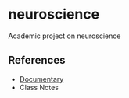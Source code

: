 # neuroscience
Academic project on neuroscience

## References
 - [Documentary](https://www.youtube.com/watch?v=YBsAwUn-kVs&ab_channel=BiologicalScience)
- Class Notes